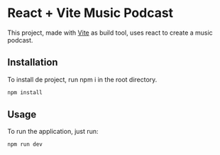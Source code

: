 # React + Vite Music Podcast

This project, made with [Vite](https://vitejs.dev/) as build tool, uses react to create a music podcast. 

## Installation
To install de project, run npm i in the root directory.

```bash
npm install 
```

## Usage
To run the application, just run:

```bash
npm run dev 
```

